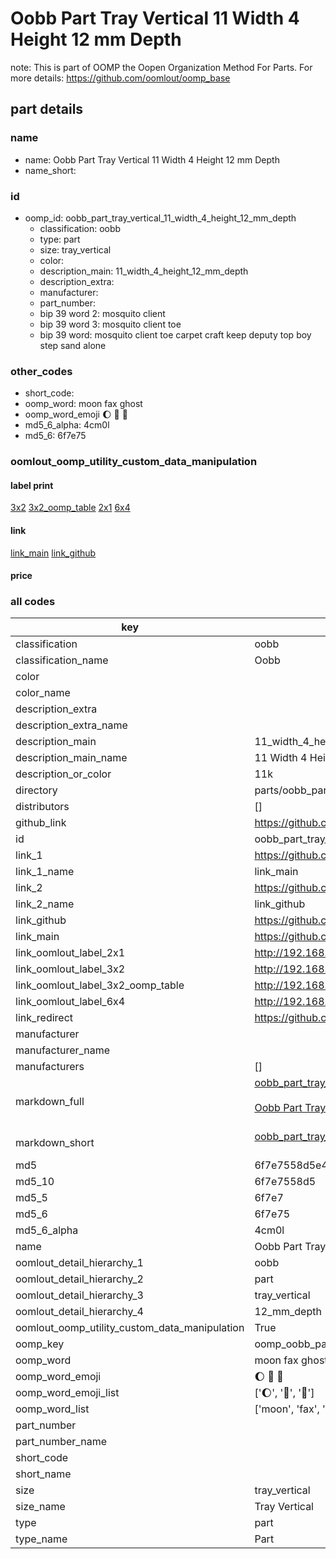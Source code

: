 # Oobb Part Tray Vertical 11 Width 4 Height 12 mm Depth  

note: This is part of OOMP the Oopen Organization Method For Parts. For more details: https://github.com/oomlout/oomp_base

##  part details
  







### name
* name: Oobb Part Tray Vertical 11 Width 4 Height 12 mm Depth
* name_short: 
### id
* oomp_id: oobb_part_tray_vertical_11_width_4_height_12_mm_depth
  * classification: oobb
  * type: part
  * size: tray_vertical
  * color: 
  * description_main: 11_width_4_height_12_mm_depth
  * description_extra: 
  * manufacturer: 
  * part_number: 
  * bip 39 word 2: mosquito client
  * bip 39 word 3: mosquito client toe
  * bip 39 word: mosquito client toe carpet craft keep deputy top boy step sand alone

### other_codes
* short_code: 
* oomp_word: moon fax ghost
* oomp_word_emoji :moon: :fax: :ghost:
* md5_6_alpha: 4cm0l
* md5_6: 6f7e75






### oomlout_oomp_utility_custom_data_manipulation
#### label print
[3x2](http://192.168.1.245:1112/?label=oomp%204cm0l)
[3x2_oomp_table](http://192.168.1.108:1112/?label=oomp%204cm0l)
[2x1](http://192.168.1.242:1112/?label=oomp%204cm0l)
[6x4](http://192.168.1.55:1112/?label=oomp%204cm0l)    

#### link

[link_main](https://github.com/oomlout/oomlout_oomp_version_1_messy/tree/main/parts/oobb_part_tray_vertical_11_width_4_height_12_mm_depth) [link_github](https://github.com/oomlout/oomlout_oomp_version_1_messy/tree/main/parts/oobb_part_tray_vertical_11_width_4_height_12_mm_depth)                             

#### price







### all codes 
| key | value |  
| --- | --- |  
| classification | oobb |  
| classification_name | Oobb |  
| color |  |  
| color_name |  |  
| description_extra |  |  
| description_extra_name |  |  
| description_main | 11_width_4_height_12_mm_depth |  
| description_main_name | 11 Width 4 Height 12 mm Depth |  
| description_or_color | 11k |  
| directory | parts/oobb_part_tray_vertical_11_width_4_height_12_mm_depth |  
| distributors | [] |  
| github_link | https://github.com/oomlout/oomlout_oomp_part_src/tree/main/parts/oobb_part_tray_vertical_11_width_4_height_12_mm_depth |  
| id | oobb_part_tray_vertical_11_width_4_height_12_mm_depth |  
| link_1 | https://github.com/oomlout/oomlout_oomp_version_1_messy/tree/main/parts/oobb_part_tray_vertical_11_width_4_height_12_mm_depth |  
| link_1_name | link_main |  
| link_2 | https://github.com/oomlout/oomlout_oomp_version_1_messy/tree/main/parts/oobb_part_tray_vertical_11_width_4_height_12_mm_depth |  
| link_2_name | link_github |  
| link_github | https://github.com/oomlout/oomlout_oomp_version_1_messy/tree/main/parts/oobb_part_tray_vertical_11_width_4_height_12_mm_depth |  
| link_main | https://github.com/oomlout/oomlout_oomp_version_1_messy/tree/main/parts/oobb_part_tray_vertical_11_width_4_height_12_mm_depth |  
| link_oomlout_label_2x1 | http://192.168.1.242:1112/?label=oomp%204cm0l |  
| link_oomlout_label_3x2 | http://192.168.1.245:1112/?label=oomp%204cm0l |  
| link_oomlout_label_3x2_oomp_table | http://192.168.1.108:1112/?label=oomp%204cm0l |  
| link_oomlout_label_6x4 | http://192.168.1.55:1112/?label=oomp%204cm0l |  
| link_redirect | https://github.com/oomlout/oomlout_oomp_version_1_messy/tree/main/parts/oobb_part_tray_vertical_11_width_4_height_12_mm_depth |  
| manufacturer |  |  
| manufacturer_name |  |  
| manufacturers | [] |  
| markdown_full | [oobb_part_tray_vertical_11_width_4_height_12_mm_depth](none)<br>[](none)<br>[Oobb Part Tray Vertical 11 Width 4 Height 12 Mm Depth](none)<br><br> |  
| markdown_short | [oobb_part_tray_vertical_11_width_4_height_12_mm_depth](none)<br><br> |  
| md5 | 6f7e7558d5e4e769e719022dc70ab480 |  
| md5_10 | 6f7e7558d5 |  
| md5_5 | 6f7e7 |  
| md5_6 | 6f7e75 |  
| md5_6_alpha | 4cm0l |  
| name | Oobb Part Tray Vertical 11 Width 4 Height 12 mm Depth |  
| oomlout_detail_hierarchy_1 | oobb |  
| oomlout_detail_hierarchy_2 | part |  
| oomlout_detail_hierarchy_3 | tray_vertical |  
| oomlout_detail_hierarchy_4 | 12_mm_depth |  
| oomlout_oomp_utility_custom_data_manipulation | True |  
| oomp_key | oomp_oobb_part_tray_vertical_11_width_4_height_12_mm_depth |  
| oomp_word | moon fax ghost |  
| oomp_word_emoji | :moon: :fax: :ghost: |  
| oomp_word_emoji_list | [':moon:', ':fax:', ':ghost:'] |  
| oomp_word_list | ['moon', 'fax', 'ghost'] |  
| part_number |  |  
| part_number_name |  |  
| short_code |  |  
| short_name |  |  
| size | tray_vertical |  
| size_name | Tray Vertical |  
| type | part |  
| type_name | Part |  
